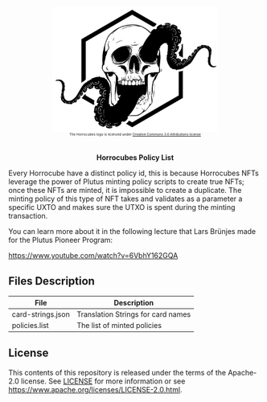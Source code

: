 <p align="center">
  <img align="middle" src=
  "https://github.com/Horrocubes/horrocubes-signature-validator/blob/main/assets/horrologo_black.png"
  height="250" /></br>
  <sup><sup><sup><sup>The Horrocubes logo is licensed under
  <a href="https://creativecommons.org/licenses/by/3.0/">Creative
  Commons 3.0 Attributions license</a></sup></sup></sup></sup>
</p>
 
<p align="center"><b>Horrocubes Policy List</b></p>

Every Horrocube have a distinct policy id, this is because Horrocubes NFTs leverage the power of Plutus minting policy scripts to create true NFTs; once these NFTs are minted, it is impossible to create a duplicate. The minting policy of this type of NFT takes and validates as a parameter a specific UXTO and makes sure the UTXO is spent during the minting transaction.

You can learn more about it in the following lecture that Lars Brünjes made for the Plutus Pioneer Program:

https://www.youtube.com/watch?v=6VbhY162GQA

Files Description
-------

| File          | Description   |
| ------------- | ------------- |
| card-strings.json  | Translation Strings for card names | 
| policies.list  | The list of minted policies |

License
-------

This contents of this repository is released under the terms of the Apache-2.0 license. See [LICENSE](LICENSE) for more information or see https://www.apache.org/licenses/LICENSE-2.0.html.  
